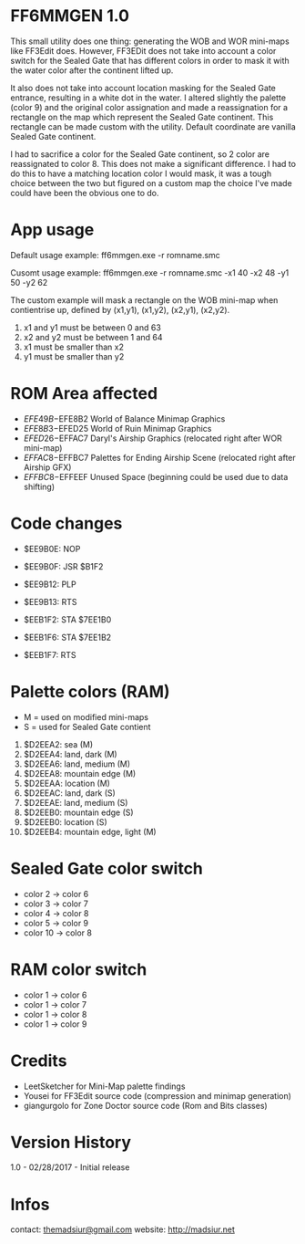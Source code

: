 # FF6MMGEN 1.0


This small utility does one thing: generating the WOB and WOR mini-maps like FF3Edit does. However, FF3EDit does not take into account a color switch for the Sealed Gate that has different colors in order to mask it with the water color after the continent lifted up.

It also does not take into account location masking for the Sealed Gate entrance, resulting in a white dot in the water. I altered slightly the palette (color 9) and the original color assignation and made a reassignation for a rectangle on the map which represent the Sealed Gate continent. This rectangle can be made custom with the utility. Default coordinate are vanilla Sealed Gate continent.

I had to sacrifice a color for the Sealed Gate continent, so 2 color are reassignated to color 8. This does not make a significant difference. I had to do this to have a matching location color I would mask, it was a tough choice between the two but figured on a custom map the choice I've made could have been the obvious one to do.

# App usage

Default usage example: ff6mmgen.exe -r romname.smc

Cusomt usage example:  ff6mmgen.exe -r romname.smc -x1 40 -x2 48 -y1 50 -y2 62

The custom example will mask a rectangle on the WOB mini-map when contientrise up, defined by (x1,y1), (x1,y2), (x2,y1), (x2,y2).

1. x1 and y1 must be between 0 and 63
2. x2 and y2 must be between 1 and 64
3. x1 must be smaller than x2
4. y1 must be smaller than y2

# ROM Area affected

- $EFE49B-$EFE8B2 	World of Balance Minimap Graphics
- $EFE8B3-$EFED25 	World of Ruin Minimap Graphics
- $EFED26-$EFFAC7 	Daryl's Airship Graphics (relocated right after WOR mini-map)
- $EFFAC8-$EFFBC7 	Palettes for Ending Airship Scene (relocated right after Airship GFX)
- $EFFBC8-$EFFEEF 	Unused Space (beginning could be used due to data shifting) 

# Code changes

- $EE9B0E:	NOP
- $EE9B0F:	JSR $B1F2
- $EE9B12:	PLP
- $EE9B13:	RTS

- $EEB1F2:	STA $7EE1B0
- $EEB1F6:	STA $7EE1B2
- $EEB1F7:	RTS


# Palette colors (RAM)

- M = used on modified mini-maps
- S = used for Sealed Gate contient

1.  $D2EEA2: sea (M)
2.  $D2EEA4: land, dark (M) 
3.  $D2EEA6: land, medium (M)
4.  $D2EEA8: mountain edge (M)
5.  $D2EEAA: location (M)
6.  $D2EEAC: land, dark (S)
7.  $D2EEAE: land, medium (S)
8.  $D2EEB0: mountain edge (S)
9.  $D2EEB0: location (S)
10. $D2EEB4: mountain edge, light (M)

# Sealed Gate color switch

- color 2  -> color 6
- color 3  -> color 7
- color 4  -> color 8
- color 5  -> color 9
- color 10 -> color 8

# RAM color switch

- color 1 -> color 6
- color 1 -> color 7
- color 1 -> color 8
- color 1 -> color 9

# Credits

- LeetSketcher for Mini-Map palette findings
- Yousei for FF3Edit source code (compression and minimap generation)
- giangurgolo for Zone Doctor source code (Rom and Bits classes)

# Version History

1.0 - 02/28/2017 - Initial release

# Infos

contact: themadsiur@gmail.com
website: http://madsiur.net









